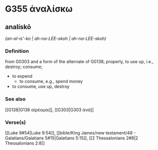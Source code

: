 # G355 ἀναλίσκω

## analískō

_(an-al-is'-ko | ah-na-LEE-skoh | ah-na-LEE-skoh)_

### Definition

from G0303 and a form of the alternate of G0138; properly, to use up, i.e., destroy; consume; 

- to expend
  - to consume, e.g., spend money
- to consume, use up, destroy

### See also

[[G138|G138 αἱρέομαι]], [[G303|G303 ἀνά]]

### Verse(s)

[[Luke 9#54|Luke 9:54]], [[bible/King James/new testament/48 - Galatians/Galatians 5#15|Galatians 5:15]], [[2 Thessalonians 2#8|2 Thessalonians 2:8]]